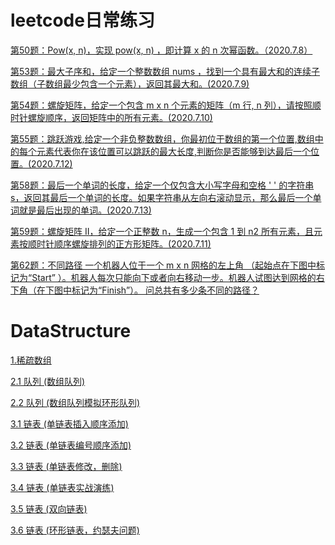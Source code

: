 # **leetcode日常练习**

[第50题：Pow(x, n)，实现 pow(x, n) ，即计算 x 的 n 次幂函数。（2020.7.8）](https://github.com/422314646/leetcode/blob/master/project/src/Solution50.java)

[第53题：最大子序和，给定一个整数数组 nums ，找到一个具有最大和的连续子数组（子数组最少包含一个元素），返回其最大和。(2020.7.9)](https://github.com/422314646/leetcode/blob/master/project/src/Solution53.java)

[第54题：螺旋矩阵，给定一个包含 m x n 个元素的矩阵（m 行, n 列），请按照顺时针螺旋顺序，返回矩阵中的所有元素。(2020.7.10)](https://github.com/422314646/leetcode/blob/master/project/src/Solution54.java)

[第55题：跳跃游戏,给定一个非负整数数组，你最初位于数组的第一个位置,数组中的每个元素代表你在该位置可以跳跃的最大长度,判断你是否能够到达最后一个位置。(2020.7.12)](https://github.com/422314646/leetcode/blob/master/project/src/Solution55.java)

[第58题：最后一个单词的长度，给定一个仅包含大小写字母和空格 ' ' 的字符串 s，返回其最后一个单词的长度。如果字符串从左向右滚动显示，那么最后一个单词就是最后出现的单词。(2020.7.13)](https://github.com/422314646/leetcode/blob/master/project/src/Solution58.java)

[第59题：螺旋矩阵 II，给定一个正整数 n，生成一个包含 1 到 n2 所有元素，且元素按顺时针顺序螺旋排列的正方形矩阵。(2020.7.11)](https://github.com/422314646/leetcode/blob/master/project/src/Solution59.java)

[第62题：不同路径 一个机器人位于一个 m x n 网格的左上角 （起始点在下图中标记为“Start” ）。机器人每次只能向下或者向右移动一步。机器人试图达到网格的右下角（在下图中标记为“Finish”）。
问总共有多少条不同的路径？](https://github.com/422314646/leetcode/blob/master/project/src/Solution62.java)




# **DataStructure**
[1.稀疏数组](https://blog.csdn.net/weixin_45706249/article/details/107219990)

[2.1 队列 (数组队列)](https://blog.csdn.net/weixin_45706249/article/details/107239695)

[2.2 队列 (数组队列模拟环形队列)](https://blog.csdn.net/weixin_45706249/article/details/107245250)

[3.1 链表 (单链表插入顺序添加)](https://blog.csdn.net/weixin_45706249/article/details/107279756)

[3.2 链表 (单链表编号顺序添加)](https://blog.csdn.net/weixin_45706249/article/details/107291751)

[3.3 链表 (单链表修改，删除)](https://blog.csdn.net/weixin_45706249/article/details/107292362)

[3.4 链表 (单链表实战演练)](https://blog.csdn.net/weixin_45706249/article/details/107325952)

[3.5 链表 (双向链表)](https://blog.csdn.net/weixin_45706249/article/details/107330834)

[3.6 链表 (环形链表，约瑟夫问题)](https://blog.csdn.net/weixin_45706249/article/details/107352270)